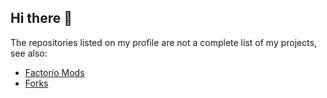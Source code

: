## Hi there 👋
The repositories listed on my profile are not a complete list of my projects, see also:
- [Factorio Mods](https://github.com/Darcys-Factorio-Mods)
- [Forks](https://github.com/Darcys-Forks)
<!--
**DarcyManoel/DarcyManoel** is a ✨ _special_ ✨ repository because its `README.md` (this file) appears on your GitHub profile.

Here are some ideas to get you started:

- 🔭 I’m currently working on ...
- 🌱 I’m currently learning ...
- 👯 I’m looking to collaborate on ...
- 🤔 I’m looking for help with ...
- 💬 Ask me about ...
- 📫 How to reach me: ...
- 😄 Pronouns: ...
- ⚡ Fun fact: ...
-->
